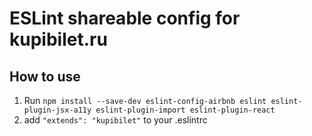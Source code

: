 # ESLint shareable config for kupibilet.ru

## How to use
1. Run `npm install --save-dev eslint-config-airbnb eslint eslint-plugin-jsx-a11y eslint-plugin-import eslint-plugin-react`
2. add `"extends": "kupibilet"` to your .eslintrc
